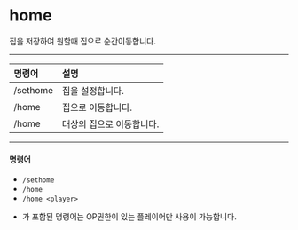 # home

집을 저장하여 원할때 집으로 순간이동합니다.
___
|명령어|설명|
|:---|:---|
|/sethome|집을 설정합니다.|
|/home|집으로 이동합니다.|
|/home <player>|대상의 집으로 이동합니다.|
___
#### 명령어
+ `/sethome`
+ `/home`
+ `/home <player>`
* <player> 가 포함된 명령어는 OP권한이 있는 플레이어만 사용이 가능합니다.
